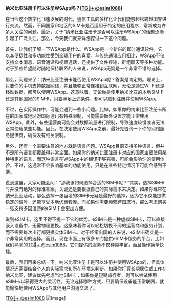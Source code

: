 **纳米比亚注册卡可以注册WSApp吗？[[TG💪+ @esim1088](https://t.me/s/esim1088)]**

在当今这个数字化飞速发展的时代，通信工具的多样化让我们能够轻松跨越国界进行交流。然而，不同国家和地区的SIM卡是否适用于特定的应用程序，常常成为许多人关注的问题。最近，关于“纳米比亚注册卡是否可以注册WSApp”的话题逐渐引起了广泛关注。那么，今天我们就来详细探讨一下这个问题。

首先，让我们了解一下WSApp是什么。WSApp是一个新兴的即时通讯软件，它以其便捷性和多功能性受到全球用户的喜爱。与传统通讯应用相比，WSApp不仅支持文本消息、语音通话和视频通话，还提供了文件传输、群组聊天等多种功能。对于那些希望随时随地保持联系的人来说，WSApp无疑是一个非常不错的选择。

那么，问题来了：纳米比亚注册卡能否使用WSApp呢？答案是肯定的。理论上，只要你的手机支持数据网络，并且能够正常连接到互联网，无论是通过Wi-Fi还是移动数据，都可以使用WSApp。这意味着，无论你是使用纳米比亚的本地SIM卡还是其他国家的SIM卡，只要满足上述条件，都可以顺利注册并使用WSApp。

不过，在实际操作中，可能会遇到一些小问题。比如，如果你的纳米比亚注册卡所在的国家或地区对国际通讯有特殊限制，可能需要额外设置才能正常使用WSApp。此外，有些运营商可能会对数据流量进行限制，导致速度较慢或者无法正常使用某些功能。因此，在决定使用WSApp之前，最好先咨询一下你的网络服务提供商，确保没有相关限制。

另外，还有一个需要注意的地方就是语言问题。WSApp目前支持多种语言，但并不是所有语言都覆盖得非常全面。如果你的纳米比亚注册卡对应的国家主要使用某种特定的语言，而这种语言在WSApp中的翻译不够完善，可能会影响你的使用体验。不过，这通常不会影响基本的功能使用，只是在某些特定情况下可能会感到不便。

说到这里，大家可能会问：“那我该如何选择合适的SIM卡呢？”其实，选择SIM卡时并没有绝对的标准答案，关键还是要根据自己的实际需求来决定。如果你经常在纳米比亚活动，那么选择一张当地的SIM卡无疑是最好的选择，因为它不仅能提供稳定的信号，还能享受本地优惠套餐。而如果你需要频繁跨国旅行，那么考虑购买一张支持多国漫游的eSIM卡会更加方便。

说到eSIM卡，这里不得不提一下它的优势。eSIM卡是一种虚拟SIM卡，可以直接嵌入设备中，无需物理更换。这意味着你可以轻松切换不同的运营商和服务计划，而不需要每次出行都更换实体SIM卡。对于经常出国的人来说，eSIM卡确实是一个非常实用的选择。而且，现在市面上有很多专门提供eSIM卡服务的平台，比如我们熟悉的[TG💪+ @esim1088](https://t.me/s/esim1088)，它们提供的服务不仅种类丰富，而且操作简单快捷。

最后，我们再来总结一下。纳米比亚注册卡是可以注册并使用WSApp的，但具体情况还需要结合个人的实际需求和所在环境来判断。如果你打算长期居住或工作在纳米比亚，建议优先考虑当地SIM卡；如果你是短期旅行者，则可以尝试使用eSIM卡以获得更大的灵活性。无论选择哪种方式，只要确保设备能正常联网，就能愉快地使用WSApp与其他用户沟通交流了。

[[TG💪+ @esim1088](https://t.me/s/esim1088) ![Image](https://i.postimg.cc/4NQfJmqS/Snipaste-2025-05-13-00-14-12.png)]